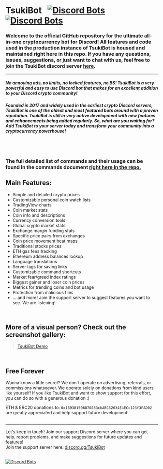 TsukiBot  &nbsp; [![Discord Bots](https://discordbots.org/api/widget/status/506918730790600704.svg)](https://discordbots.org/bot/506918730790600704) [![Discord Bots](https://discordbots.org/api/widget/servers/506918730790600704.svg)](https://discordbots.org/bot/506918730790600704)
=======
### Welcome to the official GitHub repository for the ultimate all-in-one cryptocurrency bot for Discord! All features and code used in the production instance of TsukiBot is housed and maintained right here in this repo. If you have any questions, issues, suggestions, or just want to chat with us, feel free to join the TsukiBot discord server [here](https://discord.gg/VWNUbR5).

---

##### No annoying ads, no limits, no locked features, no BS! TsukiBot is a very powerful and easy to use Discord bot that makes for an excellent addition to your Discord crypto community!

##### Founded in 2017 and widely used in the earliest crypto Discord servers, TsukiBot is one of the oldest and most featured bots around with a proven reputation. TsukiBot is still in very active development with new features and enhancements being added regularly. So, what are you waiting for? Add TsukiBot to your server today and transform your community into a cryptocurrency powerhouse!

<br></br>
### The full detailed list of commands and their usage can be found in the commands document [right here in the repo.](https://github.com/EthyMoney/TsukiBot/blob/master/common/commands.md)



## Main Features:
+ Simple and detailed crypto prices
+ Customizable personal coin watch lists
+ TradingView charts
+ Coin market stats
+ Coin info and descriptions
+ Currency conversion tools
+ Global crypto market stats
+ Exchange margin funding stats
+ Specific price pairs from exchanges
+ Coin price movement heat maps
+ Traditional stocks prices
+ ETH gas fees tracking
+ Ethereum address balances lookup
+ Language translations
+ Server tags for saving links
+ Customizable command shortcuts
+ Market fear/greed index ratings
+ Biggest gainer and loser coin prices
+ Metrics for trending coins and bot usage
+ Protection from malicious files
+ ....and more! Join the support server to suggest features you want to see. We are listening!

<br>

## More of a visual person? Check out the screenshot gallery:
<blockquote class="imgur-embed-pub" lang="en" data-id="a/EhZ8sQw"  ><a href="//imgur.com/a/EhZ8sQw">TsukiBot Demo</a></blockquote>
<br>

## Free Forever
Wanna know a little secret? We don't operate on advertising, referrals, or commissions whatsoever. We operate solely on donations from kind users like yourself! If you like TsukiBot and want to show support for this effort, you can do so with a generous donation :)

ETH & ERC20 donations to: `0x169381506870283cbABC52034E4ECc123f3FAD02` are greatly appreciated and help support future development!
<br><br>

---

Let's keep in touch! Join our support Discord server where you can get help, report problems, and make suggestions for future updates and features!<br>
Join the support server here: [discord.gg/TsukiBot](https://discord.gg/VWNUbR5)
<br><br>


[![Discord Bots](https://discordbots.org/api/widget/506918730790600704.svg)](https://discordbots.org/bot/506918730790600704)

